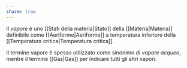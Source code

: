 ```yaml
---
share: true
---
```

Il *vapore* è uno [[Stati della materia|Stato]] della [[Materia|Materia]] definibile come [[Aeriforme|Aeriforme]] a temperatura inferiore della [[Temperatura critica|Temperatura critica]].

Il termine vapore è spesso utilizzato come sinonimo di *vapore acqueo*, mentre il termine [[Gas|Gas]] per indicare tutti gli altri vapori.